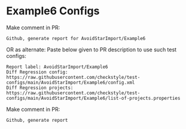# Example6 Configs
Make comment in PR:
```
Github, generate report for AvoidStarImport/Example6
```
OR as alternate:
Paste below given to PR description to use such test configs:
```
Report label: AvoidStarImport/Example6
Diff Regression config: https://raw.githubusercontent.com/checkstyle/test-configs/main/AvoidStarImport/Example6/config.xml
Diff Regression projects: https://raw.githubusercontent.com/checkstyle/test-configs/main/AvoidStarImport/Example6/list-of-projects.properties
```
Make comment in PR:
```
Github, generate report
```
